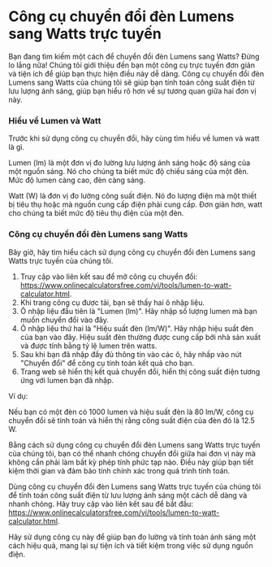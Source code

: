 Công cụ chuyển đổi đèn Lumens sang Watts trực tuyến
===================================================

Bạn đang tìm kiếm một cách để chuyển đổi đèn Lumens sang Watts? Đừng lo lắng nữa! Chúng tôi giới thiệu đến bạn một công cụ trực tuyến đơn giản và tiện ích để giúp bạn thực hiện điều này dễ dàng. Công cụ chuyển đổi đèn Lumens sang Watts của chúng tôi sẽ giúp bạn tính toán công suất điện từ lưu lượng ánh sáng, giúp bạn hiểu rõ hơn về sự tương quan giữa hai đơn vị này.

### Hiểu về Lumen và Watt

Trước khi sử dụng công cụ chuyển đổi, hãy cùng tìm hiểu về lumen và watt là gì.

Lumen (lm) là một đơn vị đo lường lưu lượng ánh sáng hoặc độ sáng của một nguồn sáng. Nó cho chúng ta biết mức độ chiếu sáng của một đèn. Mức độ lumen càng cao, đèn càng sáng.

Watt (W) là đơn vị đo lường công suất điện. Nó đo lượng điện mà một thiết bị tiêu thụ hoặc mà nguồn cung cấp điện phải cung cấp. Đơn giản hơn, watt cho chúng ta biết mức độ tiêu thụ điện của một đèn.

### Công cụ chuyển đổi đèn Lumens sang Watts

Bây giờ, hãy tìm hiểu cách sử dụng công cụ chuyển đổi đèn Lumens sang Watts trực tuyến của chúng tôi.

1. Truy cập vào liên kết sau để mở công cụ chuyển đổi: <https://www.onlinecalculatorsfree.com/vi/tools/lumen-to-watt-calculator.html>.
2. Khi trang công cụ được tải, bạn sẽ thấy hai ô nhập liệu.
3. Ô nhập liệu đầu tiên là "Lumen (lm)". Hãy nhập số lượng lumen mà bạn muốn chuyển đổi vào đây.
4. Ô nhập liệu thứ hai là "Hiệu suất đèn (lm/W)". Hãy nhập hiệu suất đèn của bạn vào đây. Hiệu suất đèn thường được cung cấp bởi nhà sản xuất và được tính bằng tỷ lệ lumen trên watts.
5. Sau khi bạn đã nhập đầy đủ thông tin vào các ô, hãy nhấp vào nút "Chuyển đổi" để công cụ tính toán kết quả cho bạn.
6. Trang web sẽ hiển thị kết quả chuyển đổi, hiển thị công suất điện tương ứng với lumen bạn đã nhập.

Ví dụ:

Nếu bạn có một đèn có 1000 lumen và hiệu suất đèn là 80 lm/W, công cụ chuyển đổi sẽ tính toán và hiển thị rằng công suất điện của đèn đó là 12.5 W.

Bằng cách sử dụng công cụ chuyển đổi đèn Lumens sang Watts trực tuyến của chúng tôi, bạn có thể nhanh chóng chuyển đổi giữa hai đơn vị này mà không cần phải làm bất kỳ phép tính phức tạp nào. Điều này giúp bạn tiết kiệm thời gian và đảm bảo tính chính xác trong quá trình tính toán.

Dùng công cụ chuyển đổi đèn Lumens sang Watts trực tuyến của chúng tôi để tính toán công suất điện từ lưu lượng ánh sáng một cách dễ dàng và nhanh chóng. Hãy truy cập vào liên kết sau để bắt đầu: <https://www.onlinecalculatorsfree.com/vi/tools/lumen-to-watt-calculator.html>.

Hãy sử dụng công cụ này để giúp bạn đo lường và tính toán ánh sáng một cách hiệu quả, mang lại sự tiện ích và tiết kiệm trong việc sử dụng nguồn điện.
